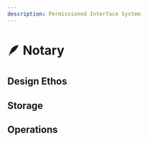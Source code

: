 ```yaml
---
description: Permissioned Interface System
---
```


# 🪶 Notary

## Design Ethos



## Storage



## Operations

